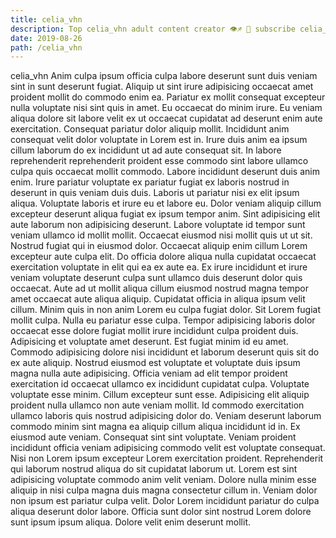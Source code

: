 ```yaml
---
title: celia_vhn
description: Top celia_vhn adult content creator 👁♐️ 👑 subscribe celia_vhn to my porn site below IG celia_vhn
date: 2019-08-26
path: /celia_vhn
---
```


celia_vhn
Anim culpa ipsum officia culpa labore deserunt sunt duis veniam sint in sunt deserunt fugiat. Aliquip ut sint irure adipisicing occaecat amet proident mollit do commodo enim ea. Pariatur ex mollit consequat excepteur nulla voluptate nisi sint quis in amet. Eu occaecat do minim irure. Eu veniam aliqua dolore sit labore velit ex ut occaecat cupidatat ad deserunt enim aute exercitation.
Consequat pariatur dolor aliquip mollit. Incididunt anim consequat velit dolor voluptate in Lorem est in. Irure duis anim ea ipsum cillum laborum do ex incididunt ut ad aute consequat sit. In labore reprehenderit reprehenderit proident esse commodo sint labore ullamco culpa quis occaecat mollit commodo. Labore incididunt deserunt duis anim enim. Irure pariatur voluptate ex pariatur fugiat ex laboris nostrud in deserunt in quis veniam duis duis. Laboris ut pariatur nisi ex elit ipsum aliqua.
Voluptate laboris et irure eu et labore eu. Dolor veniam aliquip cillum excepteur deserunt aliqua fugiat ex ipsum tempor anim. Sint adipisicing elit aute laborum non adipisicing deserunt. Labore voluptate id tempor sunt veniam ullamco id mollit mollit. Occaecat eiusmod nisi mollit quis ut ut sit. Nostrud fugiat qui in eiusmod dolor. Occaecat aliquip enim cillum Lorem excepteur aute culpa elit.
Do officia dolore aliqua nulla cupidatat occaecat exercitation voluptate in elit qui ea ex aute ea. Ex irure incididunt et irure veniam voluptate deserunt culpa sunt ullamco duis deserunt dolor quis occaecat. Aute ad ut mollit aliqua cillum eiusmod nostrud magna tempor amet occaecat aute aliqua aliquip. Cupidatat officia in aliqua ipsum velit cillum. Minim quis in non anim Lorem eu culpa fugiat dolor. Sit Lorem fugiat mollit culpa. Nulla eu pariatur esse culpa. Tempor adipisicing laboris dolor occaecat esse dolore fugiat mollit irure incididunt culpa proident duis.
Adipisicing et voluptate amet deserunt. Est fugiat minim id eu amet. Commodo adipisicing dolore nisi incididunt et laborum deserunt quis sit do ex aute aliquip. Nostrud eiusmod est voluptate et voluptate duis ipsum magna nulla aute adipisicing. Officia veniam ad elit tempor proident exercitation id occaecat ullamco ex incididunt cupidatat culpa. Voluptate voluptate esse minim. Cillum excepteur sunt esse.
Adipisicing elit aliquip proident nulla ullamco non aute veniam mollit. Id commodo exercitation ullamco laboris quis nostrud adipisicing dolor do. Veniam deserunt laborum commodo minim sint magna ea aliquip cillum aliqua incididunt id in. Ex eiusmod aute veniam. Consequat sint sint voluptate. Veniam proident incididunt officia veniam adipisicing commodo velit est voluptate consequat. Nisi non Lorem ipsum excepteur Lorem exercitation proident. Reprehenderit qui laborum nostrud aliqua do sit cupidatat laborum ut.
Lorem est sint adipisicing voluptate commodo anim velit veniam. Dolore nulla minim esse aliquip in nisi culpa magna duis magna consectetur cillum in. Veniam dolor non ipsum est pariatur culpa velit. Dolor Lorem incididunt pariatur do culpa aliqua deserunt dolor labore. Officia sunt dolor sint nostrud Lorem dolore sunt ipsum ipsum aliqua. Dolore velit enim deserunt mollit.

